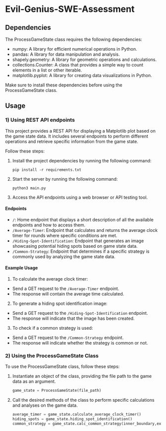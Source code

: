 # Evil-Genius-SWE-Assessment

## Dependencies

The ProcessGameState class requires the following dependencies:

- numpy: A library for efficient numerical operations in Python.
- pandas: A library for data manipulation and analysis.
- shapely.geometry: A library for geometric operations and calculations.
- collections.Counter: A class that provides a simple way to count elements in a list or other iterable.
- matplotlib.pyplot: A library for creating data visualizations in Python.

Make sure to install these dependencies before using the ProcessGameState class.

## Usage


### 1) Using REST API endpoints

This project provides a REST API for displaying a Matplotlib plot based on the game state data. It includes several endpoints to perform different operations and retrieve specific information from the game state.

Follow these steps:

1. Install the project dependencies by running the following command:

    ```terminal
    pip install -r requirements.txt
    ```

2. Start the server by running the following command:

    ```terminal
    python3 main.py
    ```

3. Access the API endpoints using a web browser or API testing tool.

#### Endpoints

- `/`: Home endpoint that displays a short description of all the available endpoints and how to access them.
- `/Average-Timer`: Endpoint that calculates and returns the average clock timer for rounds where specific conditions are met.
- `/Hiding-Spot-Identification`: Endpoint that generates an image showcasing potential hiding spots based on game state data.
- `/Common-Strategy`: Endpoint that determines if a specific strategy is commonly used by analyzing the game state data.

#### Example Usage

1. To calculate the average clock timer:
- Send a GET request to the `/Average-Timer` endpoint.
- The response will contain the average time calculated.

2. To generate a hiding spot identification image:
- Send a GET request to the `/Hiding-Spot-Identification` endpoint.
- The response will indicate that the image has been created.

3. To check if a common strategy is used:
- Send a GET request to the `/Common-Strategy` endpoint.
- The response will indicate whether the strategy is common or not.


### 2) Using the ProcessGameState Class

To use the ProcessGameState class, follow these steps:

1. Instantiate an object of the class, providing the file path to the game data as an argument.

    ```python
    game_state = ProcessGameState(file_path)
    ```

2. Call the desired methods of the class to perform specific calculations and analyses on the game data.

    ```python
    average_timer = game_state.calculate_average_clock_timer()
    hiding_spots = game_state.hiding_spot_identification()
    common_strategy = game_state.calc_common_strategy(inner_boundary,exit_edge)
    ```


